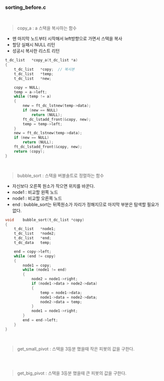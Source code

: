 
### sorting_before.c

<br>

>copy_a : a 스택을 복사하는 함수
- 맨 마지막 노드부터 시작해서 left방향으로 가면서 스택을 복사
- 할당 실패시 NULL 리턴
- 성공시 복사한 리스트 리턴
``` c
t_dc_list	*copy_a(t_dc_list *a)
{
	t_dc_list	*copy;	// 복사본
	t_dc_list	*temp;
	t_dc_list	*new;

	copy = NULL;
	temp = a->left;
	while (temp != a)
	{
		new = ft_dc_lstnew(temp->data);
		if (new == NULL)
			return (NULL);
		ft_dc_lstadd_front(&copy, new);
		temp = temp->left;
	}
	new = ft_dc_lstnew(temp->data);
	if (new == NULL)
		return (NULL);
	ft_dc_lstadd_front(&copy, new);
	return (copy);
}
```

<br>

>bubble_sort : 스택을 버블솔트로 정렬하는 함수
- 자신보다 오른쪽 원소가 작으면 위치를 바꾼다.
- node1 : 비교할 왼쪽 노드
- node1 : 비교할 오른쪽 노드
- end : bubble_sort는 뒤쪽원소가 자리가 정해지므로 마지막 부분은 탐색할 필요가 없다.
``` c
void	bubble_sort(t_dc_list *copy)
{
	t_dc_list	*node1;
	t_dc_list	*node2;
	t_dc_list	*end;
	t_dc_data	temp;

	end = copy->left;
	while (end != copy)
	{
		node1 = copy;
		while (node1 != end)
		{
			node2 = node1->right;
			if (node1->data > node2->data)
			{
				temp = node1->data;
				node1->data = node2->data;
				node2->data = temp;
			}
			node1 = node1->right;
		}
		end = end->left;
	}
}
```

<br>

>get_small_pivot : 스택을 3등분 했을때 작은 피봇의 값을 구한다.
``` c
```

<br>

>get_big_pivot : 스택을 3등분 했을때 큰 피봇의 값을 구한다.
``` c
```